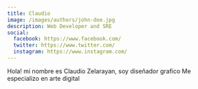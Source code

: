 ```yaml
---
title: Claudio
image: /images/authors/john-doe.jpg
description: Web Developer and SRE
social:
  facebook: https://www.facebook.com/
  twitter: https://www.twitter.com/
  instagram: https://www.instagram.com/
---
```


Hola! mi nombre es Claudio Zelarayan, soy diseñador grafico
Me especializo en arte digital 